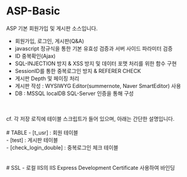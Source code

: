 # ASP-Basic
ASP 기본 회원가입 및 게시판 소스입니다.

- 회원가입, 로그인, 게시판(Q&A)
- javascript 정규식을 통한 기본 유효성 검증과 서버 사이드 파라미터 검증
- ID 중복확인(Ajax)
- SQL-INJECTION 방지 & XSS 방지 및 데이터 포맷 처리를 위한 함수 구현
- SessionID를 통한 중복로그인 방지 & REFERER CHECK
- 게시판 Depth 및 페이징 처리
- 게시판 작성 : WYSIWYG Editor(summernote, Naver SmartEditor) 사용
- DB : MSSQL localDB SQL-Server 인증을 통해 구성
<br/>
<br/>
cf. 각 저장 로직에 테이블 스크립트가 들어 있으며, 아래는 간단한 설명입니다.<br/>
<br/>
# TABLE    
- [t_usr] :               회원 테이블           <br/>
- [test] :                게시판 테이블         <br/>
- [check_login_double] :  중복로그인 체크 테이블 <br/>    
<br/>
<br/>
# SSL 
- 로컬 IIS의 IIS Express Development Certificate 사용하여 바인딩 <br/>
